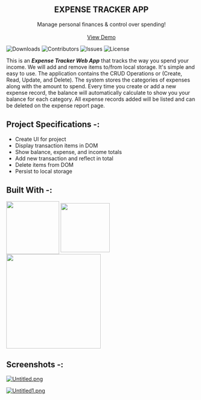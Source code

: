 <br/>
<p align="center">
  <h2 align="center">EXPENSE TRACKER APP</h2>

  <p align="center">
    Manage personal finances & control over spending!
    <br/>
    <br/>
    <a href="https://expensetrackersitehere.netlify.app/">View Demo</a>
    
  </p>
</p>

![Downloads](https://img.shields.io/github/downloads/ruchspatil/Expense-Tracker-App/total) ![Contributors](https://img.shields.io/github/contributors/ruchspatil/Expense-Tracker-App?color=dark-green) ![Issues](https://img.shields.io/github/issues/ruchspatil/Expense-Tracker-App) ![License](https://img.shields.io/github/license/ruchspatil/Expense-Tracker-App) 

This is an ***Expense Tracker Web App*** that tracks the way you spend your income. We will add and remove items to/from local storage. It's simple and easy to use. The application contains the CRUD Operations or (Create, Read, Update, and Delete). The system stores the categories of expenses along with the amount to spend. Every time you create or add a new expense record, the balance will automatically calculate to show you your balance for each category. All expense records added will be listed and can be deleted on the expense report page.


## Project Specifications -:
- Create UI for project
- Display transaction items in DOM
- Show balance, expense, and income totals
- Add new transaction and reflect in total
- Delete items from DOM
- Persist to local storage

## Built With -:
<img src="https://forthebadge.com/images/badges/uses-html.svg" width="140" align="center"> <img src="https://forthebadge.com/images/badges/uses-css.svg" width="130" align="center">  <img src="https://forthebadge.com/images/badges/made-with-javascript.svg" width="250" align="center">

## Screenshots -:

[![Untitled.png](https://i.postimg.cc/J7D3VzLQ/Untitled.png)](https://postimg.cc/hhnQVghJ)

[![Untitled1.png](https://i.postimg.cc/vBvJGt9p/Untitled1.png)](https://postimg.cc/njCRk73k)
